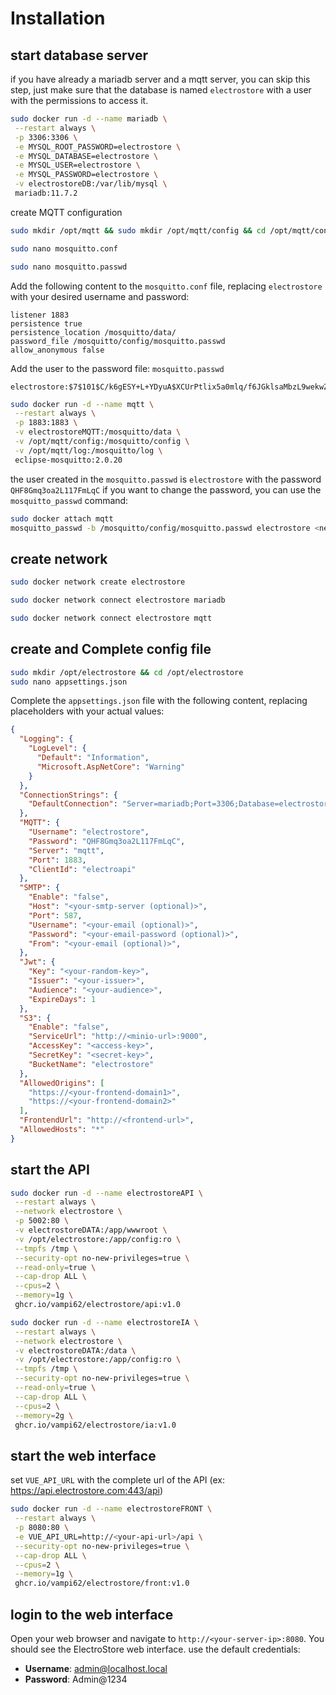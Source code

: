 
# Installation

## start database server
if you have already a mariadb server and a mqtt server, you can skip this step, just make sure that the database is named `electrostore` with a user with the permissions to access it.
```bash
sudo docker run -d --name mariadb \
 --restart always \
 -p 3306:3306 \
 -e MYSQL_ROOT_PASSWORD=electrostore \
 -e MYSQL_DATABASE=electrostore \
 -e MYSQL_USER=electrostore \
 -e MYSQL_PASSWORD=electrostore \
 -v electrostoreDB:/var/lib/mysql \
 mariadb:11.7.2
```

create MQTT configuration
```bash
sudo mkdir /opt/mqtt && sudo mkdir /opt/mqtt/config && cd /opt/mqtt/config

sudo nano mosquitto.conf

sudo nano mosquitto.passwd
```
Add the following content to the `mosquitto.conf` file, replacing `electrostore` with your desired username and password:
```plaintext
listener 1883
persistence true
persistence_location /mosquitto/data/
password_file /mosquitto/config/mosquitto.passwd
allow_anonymous false
```
Add the user to the password file: `mosquitto.passwd`
```plaintext
electrostore:$7$101$C/k6gESY+L+YDyuA$XCUrPtlix5a0mlq/f6JGklsaMbzL9wekwZ2udKjkpZNK0S8ix50vUbumpTBUqGacMd1HeCInrZstzhrw+Upe5g==
```
```bash
sudo docker run -d --name mqtt \
 --restart always \
 -p 1883:1883 \
 -v electrostoreMQTT:/mosquitto/data \
 -v /opt/mqtt/config:/mosquitto/config \
 -v /opt/mqtt/log:/mosquitto/log \
 eclipse-mosquitto:2.0.20
```
the user created in the `mosquitto.passwd` is `electrostore` with the password `QHF8Gmq3oa2L117FmLqC`
if you want to change the password, you can use the `mosquitto_passwd` command:
```bash
sudo docker attach mqtt
mosquitto_passwd -b /mosquitto/config/mosquitto.passwd electrostore <new-password>
```

## create network
```bash
sudo docker network create electrostore

sudo docker network connect electrostore mariadb

sudo docker network connect electrostore mqtt
```

## create and Complete config file
```bash
sudo mkdir /opt/electrostore && cd /opt/electrostore
sudo nano appsettings.json
```
Complete the `appsettings.json` file with the following content, replacing placeholders with your actual values:

```json
{
  "Logging": {
    "LogLevel": {
      "Default": "Information",
      "Microsoft.AspNetCore": "Warning"
    }
  },
  "ConnectionStrings": {
    "DefaultConnection": "Server=mariadb;Port=3306;Database=electrostore;Uid=electrostore;Pwd=password;"
  },
  "MQTT": {
    "Username": "electrostore",
    "Password": "QHF8Gmq3oa2L117FmLqC",
    "Server": "mqtt",
    "Port": 1883,
    "ClientId": "electroapi"
  },
  "SMTP": {
    "Enable": "false",
    "Host": "<your-smtp-server (optional)>",
    "Port": 587,
    "Username": "<your-email (optional)>",
    "Password": "<your-email-password (optional)>",
    "From": "<your-email (optional)>",
  },
  "Jwt": {
    "Key": "<your-random-key>",
    "Issuer": "<your-issuer>",
    "Audience": "<your-audience>",
    "ExpireDays": 1
  },
  "S3": {
    "Enable": "false",
    "ServiceUrl": "http://<minio-url>:9000",
    "AccessKey": "<access-key>",
    "SecretKey": "<secret-key>",
    "BucketName": "electrostore"
  },
  "AllowedOrigins": [
    "https://<your-frontend-domain1>",
    "https://<your-frontend-domain2>"
  ],
  "FrontendUrl": "http://<frontend-url>",
  "AllowedHosts": "*"
}
```

## start the API
```bash
sudo docker run -d --name electrostoreAPI \
 --restart always \
 --network electrostore \
 -p 5002:80 \
 -v electrostoreDATA:/app/wwwroot \
 -v /opt/electrostore:/app/config:ro \
 --tmpfs /tmp \
 --security-opt no-new-privileges=true \
 --read-only=true \
 --cap-drop ALL \
 --cpus=2 \
 --memory=1g \
 ghcr.io/vampi62/electrostore/api:v1.0

sudo docker run -d --name electrostoreIA \
 --restart always \
 --network electrostore \
 -v electrostoreDATA:/data \
 -v /opt/electrostore:/app/config:ro \
 --tmpfs /tmp \
 --security-opt no-new-privileges=true \
 --read-only=true \
 --cap-drop ALL \
 --cpus=2 \
 --memory=2g \
 ghcr.io/vampi62/electrostore/ia:v1.0
```

## start the web interface
set `VUE_API_URL` with the complete url of the API (ex: https://api.electrostore.com:443/api)
```bash
sudo docker run -d --name electrostoreFRONT \
 --restart always \
 -p 8080:80 \
 -e VUE_API_URL=http://<your-api-url>/api \
 --security-opt no-new-privileges=true \
 --cap-drop ALL \
 --cpus=2 \
 --memory=1g \
 ghcr.io/vampi62/electrostore/front:v1.0
```

## login to the web interface
Open your web browser and navigate to `http://<your-server-ip>:8080`. You should see the ElectroStore web interface.
use the default credentials:
- **Username**: admin@localhost.local
- **Password**: Admin@1234